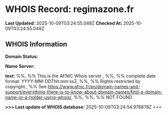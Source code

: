 # WHOIS Record: regimazone.fr

**Last Updated:** 2025-10-09T03:24:55.048Z
**Checked At:** 2025-10-09T03:24:55.048Z

## WHOIS Information

**Domain Status:** 

**Name Server:** 

**text:** %%, %% This is the AFNIC Whois server., %%, %% complete date format: YYYY-MM-DDThh:mm:ssZ, %%, %% Rights restricted by copyright., %% See https://www.afnic.fr/en/domain-names-and-support/everything-there-is-to-know-about-domain-names/find-a-domain-name-or-a-holder-using-whois/, %%, %%, %% NOT FOUND

**>>> Last update of WHOIS database:** 2025-10-09T03:24:54.976878Z <<<

